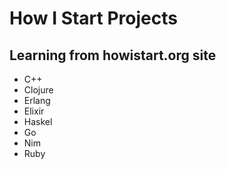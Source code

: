 # How I Start Projects

## Learning from howistart.org site
- C++
- Clojure
- Erlang
- Elixir
- Haskel
- Go
- Nim
- Ruby
